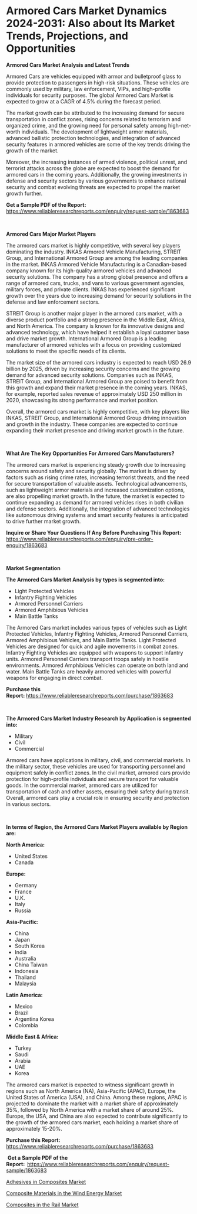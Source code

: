 <p><h1>Armored Cars Market Dynamics 2024-2031: Also about Its Market Trends, Projections, and Opportunities</h1></p><p><strong>Armored Cars Market Analysis and Latest Trends</strong></p>
<p><p>Armored Cars are vehicles equipped with armor and bulletproof glass to provide protection to passengers in high-risk situations. These vehicles are commonly used by military, law enforcement, VIPs, and high-profile individuals for security purposes. The global Armored Cars Market is expected to grow at a CAGR of 4.5% during the forecast period. </p><p>The market growth can be attributed to the increasing demand for secure transportation in conflict zones, rising concerns related to terrorism and organized crime, and the growing need for personal safety among high-net-worth individuals. The development of lightweight armor materials, advanced ballistic protection technologies, and integration of advanced security features in armored vehicles are some of the key trends driving the growth of the market.</p><p>Moreover, the increasing instances of armed violence, political unrest, and terrorist attacks across the globe are expected to boost the demand for armored cars in the coming years. Additionally, the growing investments in defense and security sectors by various governments to enhance national security and combat evolving threats are expected to propel the market growth further.</p></p>
<p><strong>Get a Sample PDF of the Report:&nbsp;</strong> <a href="https://www.reliableresearchreports.com/enquiry/request-sample/1863683">https://www.reliableresearchreports.com/enquiry/request-sample/1863683</a></p>
<p>&nbsp;</p>
<p><strong>Armored Cars Major Market Players</strong></p>
<p><p>The armored cars market is highly competitive, with several key players dominating the industry. INKAS Armored Vehicle Manufacturing, STREIT Group, and International Armored Group are among the leading companies in the market. INKAS Armored Vehicle Manufacturing is a Canadian-based company known for its high-quality armored vehicles and advanced security solutions. The company has a strong global presence and offers a range of armored cars, trucks, and vans to various government agencies, military forces, and private clients. INKAS has experienced significant growth over the years due to increasing demand for security solutions in the defense and law enforcement sectors.</p><p>STREIT Group is another major player in the armored cars market, with a diverse product portfolio and a strong presence in the Middle East, Africa, and North America. The company is known for its innovative designs and advanced technology, which have helped it establish a loyal customer base and drive market growth. International Armored Group is a leading manufacturer of armored vehicles with a focus on providing customized solutions to meet the specific needs of its clients.</p><p>The market size of the armored cars industry is expected to reach USD 26.9 billion by 2025, driven by increasing security concerns and the growing demand for advanced security solutions. Companies such as INKAS, STREIT Group, and International Armored Group are poised to benefit from this growth and expand their market presence in the coming years. INKAS, for example, reported sales revenue of approximately USD 250 million in 2020, showcasing its strong performance and market position.</p><p>Overall, the armored cars market is highly competitive, with key players like INKAS, STREIT Group, and International Armored Group driving innovation and growth in the industry. These companies are expected to continue expanding their market presence and driving market growth in the future.</p></p>
<p>&nbsp;</p>
<p><strong>What Are The Key Opportunities For Armored Cars Manufacturers?</strong></p>
<p><p>The armored cars market is experiencing steady growth due to increasing concerns around safety and security globally. The market is driven by factors such as rising crime rates, increasing terrorist threats, and the need for secure transportation of valuable assets. Technological advancements, such as lightweight armor materials and increased customization options, are also propelling market growth. In the future, the market is expected to continue expanding as demand for armored vehicles rises in both civilian and defense sectors. Additionally, the integration of advanced technologies like autonomous driving systems and smart security features is anticipated to drive further market growth.</p></p>
<p><strong>Inquire or Share Your Questions If Any Before Purchasing This Report:</strong> <a href="https://www.reliableresearchreports.com/enquiry/pre-order-enquiry/1863683">https://www.reliableresearchreports.com/enquiry/pre-order-enquiry/1863683</a></p>
<p>&nbsp;</p>
<p><strong>Market Segmentation</strong></p>
<p><strong>The Armored Cars Market Analysis by types is segmented into:</strong></p>
<p><ul><li>Light Protected Vehicles</li><li>Infantry Fighting Vehicles</li><li>Armored Personnel Carriers</li><li>Armored Amphibious Vehicles</li><li>Main Battle Tanks</li></ul></p>
<p><p>The Armored Cars market includes various types of vehicles such as Light Protected Vehicles, Infantry Fighting Vehicles, Armored Personnel Carriers, Armored Amphibious Vehicles, and Main Battle Tanks. Light Protected Vehicles are designed for quick and agile movements in combat zones. Infantry Fighting Vehicles are equipped with weapons to support infantry units. Armored Personnel Carriers transport troops safely in hostile environments. Armored Amphibious Vehicles can operate on both land and water. Main Battle Tanks are heavily armored vehicles with powerful weapons for engaging in direct combat.</p></p>
<p><strong>Purchase this Report:&nbsp;</strong><a href="https://www.reliableresearchreports.com/purchase/1863683">https://www.reliableresearchreports.com/purchase/1863683</a></p>
<p>&nbsp;</p>
<p><strong>The Armored Cars Market Industry Research by Application is segmented into:</strong></p>
<p><ul><li>Military</li><li>Civil</li><li>Commercial</li></ul></p>
<p><p>Armored cars have applications in military, civil, and commercial markets. In the military sector, these vehicles are used for transporting personnel and equipment safely in conflict zones. In the civil market, armored cars provide protection for high-profile individuals and secure transport for valuable goods. In the commercial market, armored cars are utilized for transportation of cash and other assets, ensuring their safety during transit. Overall, armored cars play a crucial role in ensuring security and protection in various sectors.</p></p>
<p>&nbsp;</p>
<p><strong>In terms of Region, the Armored Cars Market Players available by Region are:</strong></p>
<p>
    <p> <strong> North America: </strong>
        <ul>
            <li>United States</li>
            <li>Canada</li>
        </ul>
        </p> 
    <p> <strong> Europe: </strong>
        <ul>
            <li>Germany</li>
            <li>France</li>
            <li>U.K.</li>
            <li>Italy</li>
            <li>Russia</li>
        </ul>
        </p> 
    <p> <strong> Asia-Pacific: </strong>
        <ul>
            <li>China</li>
            <li>Japan</li>
            <li>South Korea</li>
            <li>India</li>
            <li>Australia</li>
            <li>China Taiwan</li>
            <li>Indonesia</li>
            <li>Thailand</li>
            <li>Malaysia</li>
        </ul>
        </p> 
    <p> <strong> Latin America: </strong>
        <ul>
            <li>Mexico</li>
            <li>Brazil</li>
            <li>Argentina Korea</li>
            <li>Colombia</li>
        </ul>
        </p> 
    <p> <strong> Middle East & Africa: </strong>
        <ul>
            <li>Turkey</li>
            <li>Saudi</li>
            <li>Arabia</li>
            <li>UAE</li>
            <li>Korea</li>
        </ul>
    </p>
    </p>
<p><p>The armored cars market is expected to witness significant growth in regions such as North America (NA), Asia-Pacific (APAC), Europe, the United States of America (USA), and China. Among these regions, APAC is projected to dominate the market with a market share of approximately 35%, followed by North America with a market share of around 25%. Europe, the USA, and China are also expected to contribute significantly to the growth of the armored cars market, each holding a market share of approximately 15-20%.</p></p>
<p><strong>Purchase this Report: </strong><a href="https://www.reliableresearchreports.com/purchase/1863683">https://www.reliableresearchreports.com/purchase/1863683</a></p>
<p>&nbsp;<strong>Get a Sample PDF of the Report:&nbsp;&nbsp;</strong><a href="https://www.reliableresearchreports.com/enquiry/request-sample/1863683">https://www.reliableresearchreports.com/enquiry/request-sample/1863683</a></p>
<p><strong></strong></p>
<p><p><a href="https://view.publitas.com/reportprime-1/insights-into-adhesives-in-composites-market-size-analysing-market-share-trends-and-growth-from-2023-to-2030/">Adhesives in Composites Market</a></p><p><a href="https://view.publitas.com/reportprime-1/composite-materials-in-the-wind-energy-market-provides-a-comprehensive-analysis-including-a-macro-overview-of-the-market-as-well-as-micro-details-such-as-market-size-and-competitive-landscape/">Composite Materials in the Wind Energy Market</a></p><p><a href="https://view.publitas.com/reportprime-1/composites-in-the-rail-market-provides-detailed-segmentation-of-this-market-based-on-type-application-and-region-and-forecast-for-the-period-from-2023-2030/">Composites in the Rail Market</a></p></p>